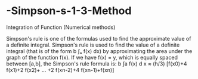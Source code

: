# -Simpson-s-1-3-Method
Integration of Function (Numerical methods) 

Simpson's rule is one of the formulas used to find the approximate value of a definite integral. 
Simpson's rule is used to find the value of a definite integral (that is of the form b
∫ₐ f(x) dx) by 
approximating the area under the graph of the function f(x). 
If we have f(x) = y, which is equally spaced between [a,b], the Simpson's rule formula is:
 b
∫a f(x) d x ≈ (h/3) [f(x0)+4 f(x1)+2 f(x2)+ ... +2 f(xn-2)+4 f(xn-1)+f(xn)]

